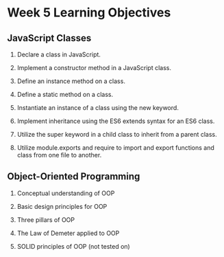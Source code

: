 # Week 5 Learning Objectives

## JavaScript Classes

1. Declare a class in JavaScript.

2. Implement a constructor method in a JavaScript class.

3. Define an instance method on a class.

4. Define a static method on a class.

5. Instantiate an instance of a class using the new keyword.

6. Implement inheritance using the ES6 extends syntax for an ES6 class.

7. Utilize the super keyword in a child class to inherit from a parent class.

8. Utilize module.exports and require to import and export functions and class from one file to another.

## Object-Oriented Programming

1. Conceptual understanding of OOP

2. Basic design principles for OOP

3. Three pillars of OOP

4. The Law of Demeter applied to OOP

5. SOLID principles of OOP (not tested on)
